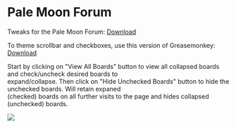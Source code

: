 # Pale Moon Forum
Tweaks for the Pale Moon Forum: <a href="https://raw.githubusercontent.com/srazzano/Pale_Moon_Forum/master/Pale_Moon_Forum.user.js">Download</a>

To theme scrollbar and checkboxes, use this version of Greasemonkey: <a href="https://raw.githubusercontent.com/srazzano/Greasemonkey/master/greasemonkey-PM1.0.2.xpi">Download</a>

Start by clicking on "View All Boards" button to view all collapsed boards and check/uncheck desired boards to<br> expand/collapse. Then click on "Hide Unchecked Boards" button to hide the unchecked boards. Will retain expaned<br>(checked) boards on all further visits to the page and hides collapsed (unchecked) boards.

<img src="https://github.com/srazzano/Images/blob/master/forum2.png"/>
